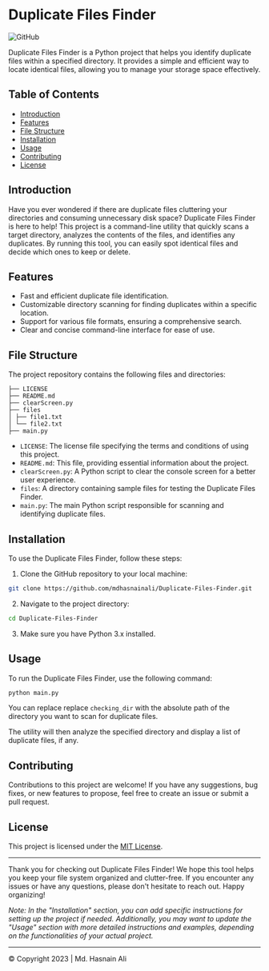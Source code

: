 # Duplicate Files Finder

![GitHub](https://img.shields.io/github/license/mdhasnainali/Duplicate-Files-Finder)

Duplicate Files Finder is a Python project that helps you identify duplicate files within a specified directory. It provides a simple and efficient way to locate identical files, allowing you to manage your storage space effectively.

## Table of Contents

- [Introduction](#introduction)
- [Features](#features)
- [File Structure](#file-structure)
- [Installation](#installation)
- [Usage](#usage)
- [Contributing](#contributing)
- [License](#license)

## Introduction

Have you ever wondered if there are duplicate files cluttering your directories and consuming unnecessary disk space? Duplicate Files Finder is here to help! This project is a command-line utility that quickly scans a target directory, analyzes the contents of the files, and identifies any duplicates. By running this tool, you can easily spot identical files and decide which ones to keep or delete.

## Features

- Fast and efficient duplicate file identification.
- Customizable directory scanning for finding duplicates within a specific location.
- Support for various file formats, ensuring a comprehensive search.
- Clear and concise command-line interface for ease of use.

## File Structure

The project repository contains the following files and directories:

```
├── LICENSE
├── README.md
├── clearScreen.py
├── files
│ ├── file1.txt
│ └── file2.txt
├── main.py
```

- `LICENSE`: The license file specifying the terms and conditions of using this project.
- `README.md`: This file, providing essential information about the project.
- `clearScreen.py`: A Python script to clear the console screen for a better user experience.
- `files`: A directory containing sample files for testing the Duplicate Files Finder.
- `main.py`: The main Python script responsible for scanning and identifying duplicate files.

## Installation

To use the Duplicate Files Finder, follow these steps:

1. Clone the GitHub repository to your local machine:

```bash
git clone https://github.com/mdhasnainali/Duplicate-Files-Finder.git
```

2. Navigate to the project directory:

```bash
cd Duplicate-Files-Finder
```

3. Make sure you have Python 3.x installed.


## Usage

To run the Duplicate Files Finder, use the following command:

```bash
python main.py 
```

You can replace replace `checking_dir` with the absolute path of the directory you want to scan for duplicate files.

The utility will then analyze the specified directory and display a list of duplicate files, if any.

## Contributing

Contributions to this project are welcome! If you have any suggestions, bug fixes, or new features to propose, feel free to create an issue or submit a pull request.

## License

This project is licensed under the [MIT License](LICENSE).

---

Thank you for checking out Duplicate Files Finder! We hope this tool helps you keep your file system organized and clutter-free. If you encounter any issues or have any questions, please don't hesitate to reach out. Happy organizing!

_Note: In the "Installation" section, you can add specific instructions for setting up the project if needed. Additionally, you may want to update the "Usage" section with more detailed instructions and examples, depending on the functionalities of your actual project._

---
© Copyright 2023 | Md. Hasnain Ali
